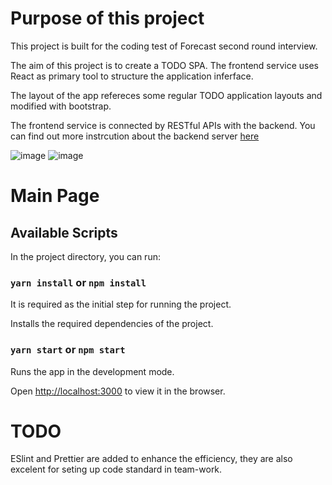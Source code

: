 # Purpose of this project

This project is built for the coding test of Forecast second round interview.

The aim of this project is to create a TODO SPA. The frontend service uses React as primary tool to structure the application inferface.

The layout of the app refereces some regular TODO application layouts and modified with bootstrap.

The frontend service is connected by RESTful APIs with the backend. You can find out more instrcution about the backend server [here](https://github.com/ads1029/Forecast-backend)


![image](https://user-images.githubusercontent.com/30839443/122426917-fd522400-cfd3-11eb-8b8c-cb3941210a18.png)
![image](https://user-images.githubusercontent.com/30839443/122426942-02af6e80-cfd4-11eb-94a3-e91c2a8bb3d8.png)


# Main Page



## Available Scripts

In the project directory, you can run:

### `yarn install` or `npm install`

It is required as the initial step for running the project.

Installs the required dependencies of the project.

### `yarn start` or `npm start`

Runs the app in the development mode.

Open [http://localhost:3000](http://localhost:3000) to view it in the browser.


# TODO
ESlint and Prettier are added to enhance the efficiency, they are also excelent for seting up code standard in team-work.